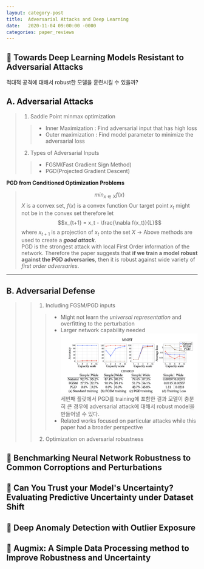 ```yaml
---
layout: category-post
title:  Adversarial Attacks and Deep Learning
date:   2020-11-04 09:00:00 -0000
categories: paper_reviews
---
```

## :closed_book: Towards Deep Learning Models Resistant to Adversarial Attacks
 적대적 공격에 대해서 robust한 모델을 훈련시킬 수 있을까?


## A. Adversarial Attacks
>1. Saddle Point minmax optimization
>> - Inner Maximization : Find adversarial input that has high loss
>> - Outer maximization : Find model parameter to minimize the adversarial loss
> 2. Types of Adversarial Inputs
>> - FGSM(Fast Gradient Sign Method)
>> - PGD(Projected Gradient Descent)

 **PGD from Conditioned Optimization Problems**
> $$min_{x \in X} f(x)$$ $X$ is a convex set, $f(x)$ is a convex function
    Our target point $x_t$ might not be in the convex set therefore let $$x_{t+1} = x_t - \frac{\nabla f(x_t)}{L}$$ where $x_{t+1}$ is a projection of $x_t$ onto the set $X$
    $\rightarrow$ Above methods are used to create a **_good attack_**. <br>PGD is the strongest attack with local First Order information of the network. Therefore the paper suggests that **if we train a model robust against the PGD adversaries**, then it is robust against wide variety of _first order adversaries_.
    
  
-------------------------------------------------------------------

## B. Adversarial Defense
>> 1. Including FGSM/PGD inputs
>>> - Might not learn the _universal representation_ and overfitting to the perturbation 
>>> - Larger network capability needed
>>> ![Desktop View](/assets/img/adversarialattacksMNIST.jpeg)<br>세번째 플랏에서 PGD를 training에 포함한 결과 모델이 충분히 큰 경우에 adversarial attack에 대해서 robust model을 만들어낼 수 있다.
>>> - Related works focused on particular attacks while this paper had a broader perspective
>> 2. Optimization on adversarial robustness
>>>

## :blue_book: Benchmarking Neural Network Robustness to Common Corroptions and Perturbations

## :orange_book: Can You Trust your Model's Uncertainty? Evaluating Predictive Uncertainty under Dataset Shift

## :green_book: Deep Anomaly Detection with Outlier Exposure

## :closed_book: Augmix: A Simple Data Processing method to Improve Robustness and Uncertainty